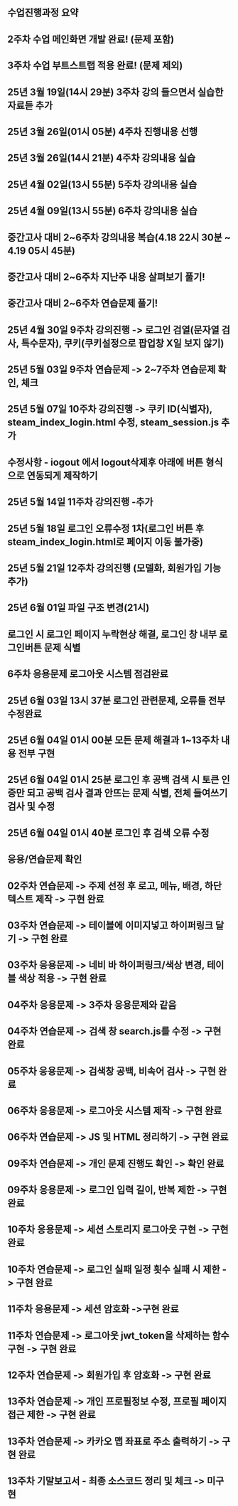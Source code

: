 ## 수업진행과정 요약
## 2주차 수업 메인화면 개발 완료! (문제 포함)
## 3주차 수업 부트스트랩 적용 완료! (문제 제외)
## 25년 3월 19일(14시 29분) 3주차 강의 들으면서 실습한 자료듣 추가
## 25년 3월 26일(01시 05분) 4주차 진행내용 선행
## 25년 3월 26일(14시 21분) 4주차 강의내용 실습
## 25년 4월 02일(13시 55분) 5주차 강의내용 실습
## 25년 4월 09일(13시 55분) 6주차 강의내용 실습
## 중간고사 대비 2~6주차 강의내용 복습(4.18 22시 30분 ~ 4.19 05시 45분)
## 중간고사 대비 2~6주차 지난주 내용 살펴보기 풀기!
## 중간고사 대비 2~6주차 연습문제 풀기!
## 25년 4월 30일 9주차 강의진행 -> 로그인 검열(문자열 검사, 특수문자), 쿠키(쿠키설정으로 팝업창 X일 보지 않기)
## 25년 5월 03일 9주차 연습문제 -> 2~7주차 연습문제 확인, 체크
## 25년 5월 07일 10주차 강의진행 -> 쿠키 ID(식별자), steam_index_login.html 수정, steam_session.js 추가
## 수정사항 - iogout <body class="text-center" onload="logout();">에서 logout삭제후 아래에 버튼 형식으로 연동되게 제작하기
## 25년 5월 14일 11주차 강의진행 -추가
## 25년 5월 18일 로그인 오류수정 1차(로그인 버튼 후 steam_index_login.html로 페이지 이동 불가중)
## 25년 5월 21일 12주차 강의진행 (모델화, 회원가입 기능 추가)
## 25년 6월 01일 파일 구조 변경(21시)
## 로그인 시 로그인 페이지 누락현상 해결, 로그인 창 내부 로그인버튼 문제 식별
## 6주차 응용문제 로그아웃 시스템 점검완료
## 25년 6월 03일 13시 37분 로그인 관련문제, 오류들 전부 수정완료
## 25년 6월 04일 01시 00분 모든 문제 해결과 1~13주차 내용 전부 구현
## 25년 6월 04일 01시 25분 로그인 후 공백 검색 시 토큰 인증만 되고 공백 검사 결과 안뜨는 문제 식별, 전체 들여쓰기 검사 및 수정
## 25년 6월 04일 01시 40분 로그인 후 검색 오류 수정

## 응용/연습문제 확인
## 02주차 연습문제 -> 주제 선정 후 로고, 메뉴, 배경, 하단 텍스트 제작 -> 구현 완료
## 03주차 연습문제 -> 테이블에 이미지넣고 하이퍼링크 달기 -> 구현 완료
## 03주차 응용문제 -> 네비 바 하이퍼링크/색상 변경, 테이블 색상 적용 -> 구현 완료
## 04주차 응용문제 -> 3주차 응용문제와 같음
## 04주차 연습문제 -> 검색 창 search.js를 수정 -> 구현 완료
## 05주차 응용문제 -> 검색창 공백, 비속어 검사 -> 구현 완료
## 06주차 응용문제 -> 로그아웃 시스템 제작 -> 구현 완료
## 06주차 연습문제 -> JS 및 HTML 정리하기 -> 구현 완료
## 09주차 연습문제 -> 개인 문제 진행도 확인 -> 확인 완료
## 09주차 응용문제 -> 로그인 입력 길이, 반복 제한 -> 구현 완료
## 10주차 응용문제 -> 세션 스토리지 로그아웃 구현 -> 구현완료
## 10주차 연습문제 -> 로그인 실패 일정 횟수 실패 시 제한 -> 구현 완료
## 11주차 응용문제 -> 세션 암호화 ->구현 완료
## 11주차 연습문제 -> 로그아웃 jwt_token을 삭제하는 함수 구현 -> 구현 완료
## 12주차 연습문제 -> 회원가입 후 암호화 -> 구현 완료
## 13주차 연습문제 -> 개인 프로필정보 수정, 프로필 페이지 접근 제한 -> 구현 완료
## 13주차 연습문제 -> 카카오 맵 좌표로 주소 출력하기 -> 구현 완료
## 13주차 기말보고서 - 최종 소스코드 정리 및 체크 -> 미구현

